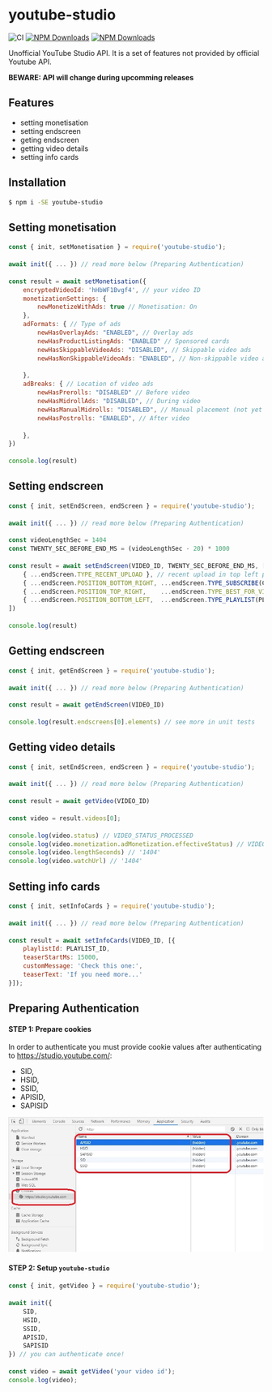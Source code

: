 # youtube-studio
![CI](https://github.com/adasq/youtube-studio/workflows/CI/badge.svg)
[![NPM Downloads](https://img.shields.io/npm/dm/youtube-studio.svg?style=flat)](https://www.npmjs.org/package/youtube-studio)
[![NPM Downloads](https://img.shields.io/npm/dt/youtube-studio.svg?style=flat)](https://www.npmjs.org/package/youtube-studio)


Unofficial YouTube Studio API.
It is a set of features not provided by official Youtube API.

**BEWARE: API will change during upcomming releases**

## Features
- setting monetisation
- setting endscreen
- geting endscreen
- getting video details
- setting info cards

## Installation

```sh
$ npm i -SE youtube-studio
```

## Setting monetisation

```js
const { init, setMonetisation } = require('youtube-studio');

await init({ ... }) // read more below (Preparing Authentication)

const result = await setMonetisation({
    encryptedVideoId: 'hHbWF1Bvgf4', // your video ID
    monetizationSettings: {
        newMonetizeWithAds: true // Monetisation: On
    },
    adFormats: { // Type of ads
        newHasOverlayAds: "ENABLED", // Overlay ads
        newHasProductListingAds: "ENABLED" // Sponsored cards
        newHasSkippableVideoAds: "DISABLED", // Skippable video ads
        newHasNonSkippableVideoAds: "ENABLED", // Non-skippable video ads
        
    },
    adBreaks: { // Location of video ads
        newHasPrerolls: "DISABLED" // Before video
        newHasMidrollAds: "DISABLED", // During video
        newHasManualMidrolls: "DISABLED", // Manual placement (not yet provided)
        newHasPostrolls: "ENABLED", // After video
        
    },
})

console.log(result)
```

## Setting endscreen

```js
const { init, setEndScreen, endScreen } = require('youtube-studio');

await init({ ... }) // read more below (Preparing Authentication)

const videoLengthSec = 1404
const TWENTY_SEC_BEFORE_END_MS = (videoLengthSec - 20) * 1000

const result = await setEndScreen(VIDEO_ID, TWENTY_SEC_BEFORE_END_MS, [
    { ...endScreen.TYPE_RECENT_UPLOAD }, // recent upload in top left position
    { ...endScreen.POSITION_BOTTOM_RIGHT, ...endScreen.TYPE_SUBSCRIBE(CHANNEL_ID) }, // subscribe button
    { ...endScreen.POSITION_TOP_RIGHT,    ...endScreen.TYPE_BEST_FOR_VIEWERS,      ...endScreen.DELAY(500) }, // best for viewers delayed with 0.5 sec
    { ...endScreen.POSITION_BOTTOM_LEFT,  ...endScreen.TYPE_PLAYLIST(PLAYLIST_ID), ...endScreen.DELAY(1000) } // playlist delayed with 1 sec
])
    
console.log(result)
```

## Getting endscreen

```js
const { init, getEndScreen } = require('youtube-studio');

await init({ ... }) // read more below (Preparing Authentication)

const result = await getEndScreen(VIDEO_ID)
    
console.log(result.endscreens[0].elements) // see more in unit tests
```

## Getting video details

```js
const { init, setEndScreen, endScreen } = require('youtube-studio');

await init({ ... }) // read more below (Preparing Authentication)

const result = await getVideo(VIDEO_ID)

const video = result.videos[0];

console.log(video.status) // VIDEO_STATUS_PROCESSED
console.log(video.monetization.adMonetization.effectiveStatus) // VIDEO_MONETIZING_STATUS_MONETIZING_WITH_LIMITED_ADS
console.log(video.lengthSeconds) // '1404'
console.log(video.watchUrl) // '1404'
```

## Setting info cards

```js
const { init, setInfoCards } = require('youtube-studio');

await init({ ... }) // read more below (Preparing Authentication)

const result = await setInfoCards(VIDEO_ID, [{
    playlistId: PLAYLIST_ID,
    teaserStartMs: 15000,
    customMessage: 'Check this one:',
    teaserText: 'If you need more...'
}]);
```


## Preparing Authentication

#### STEP 1: Prepare cookies

In order to authenticate you must provide cookie values after authenticating to https://studio.youtube.com/:
- SID, 
- HSID,
- SSID,
- APISID,
- SAPISID

![](docs/images/cookies.jpg)

#### STEP 2: Setup `youtube-studio`

```js
const { init, getVideo } = require('youtube-studio');

await init({
    SID,
    HSID,
    SSID,
    APISID,
    SAPISID
}) // you can authenticate once!
        
const video = await getVideo('your video id');
console.log(video);
```
